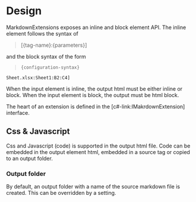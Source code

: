 ﻿# Design

MarkdownExtensions exposes an inline and block element API. The inline element follows the syntax of

> [{tag-name}:{parameters}]

and the block syntax of the form

> ```{tag-name}:
> {configuration-syntax}
> ```

```excel-table:
Sheet.xlsx:Sheet1:B2:C4]
```

When the input element is inline, the output html must be either inline or block. When the input element is block, the output must be html block.

The heart of an extension is defined in the [c#-link:IMakrdownExtension] interface. 

## Css & Javascript
Css and Javascript (code) is supported in the output html file. Code can be embedded in the output element html, embedded in a source tag or copied to an output folder. 

### Output folder
By default, an output folder with a name of the source markdown file is created. This can be overridden by a setting. 